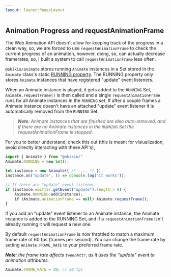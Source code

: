 ```yaml
---
layout: layout:PagesLayout
---
```

## Animation Progress and requestAnimationFrame

The Web Animation API doesn't allow for keeping track of the progress in a clean way, so, we are forced to use `requestAnimationFrame` to check the current progress of an animation, however, doing, so, can actually decrease framerates, so, I built a system to call `requestAnimationFrame` less often.

`@okikio/animate` stores running `Animate` instances in a Set stored in the `Animate` class's static [RUNNING property](/docs/api/classes/_okikio_animate.Animate.md#running). The RUNNING property only stores `Animate` instances that have registered "update" event listeners.

When an Animate instance is played, it gets added to the `RUNNING` Set, `Animate.requestFrame()` is then called and a single `requestAnimationFrame` runs for all Animate instances in the `RUNNING` set. If after a couple frames a Animate instance doesn't have an attached "update" event listener it is automatically removed from the `RUNNING` Set.

> _**Note**: Animate instances that are finished are also auto-removed, and if there are no Animate instances in the `RUNNING` Set the requestAnimationFrame is stopped._

For you to better understand, check this out (this is meant for visiualization, avoid directly interacting with these API's),

```ts
import { Animate } from "@okikio/"
Animate.RUNNING = new Set();

let instance = new Animate({ /* .... */ });
instance.on("update", () => console.log("It works"));

// If there are "update" event listener
if (instance.emitter.getEvent("update").length > 0) {
    Animate.RUNNING.add(instance);
    if (Animate.animationFrame == null) Animate.requestFrame();
} 
```

If you add an "update" event listener to an Animate instance, the Animate instance is added to the RUNNING Set, and if a `requestAnimationFrame` isn't already running it will request a new one.

By default `requestAnimationFrame` is now throttled to match a maximum frame rate of 60 fps (frames per second). You can change the frame rate by setting `Animate.FRAME_RATE` to your preferred frame rate.

_**Note**: the frame rate affects `tweenAttr`, as it uses the "update" event to animation attributes._

```ts
Animate.FRAME_RATE = 30; // 30 fps
```